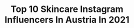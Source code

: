 ---
title: Top 10 Skincare Instagram Influencers In Austria In 2021
description: >-
  Find top skincare Instagram influencers in Austria in 2021. Most popular hashtags: #skincare #vienna #wien #makeup.
platform: Instagram
hits: 31
text_top: Discover the best Instagram influencers on inBeat.
text_bottom: inBeat aggregates 31 Instagram influencers like this in Austria for you to connect with.
profiles:
  - username: "zoekarapetyan"
    fullname: >-
      Zoé Karapetyan
    bio: >-
      all about Fashion, Skincare & Beauty Interior Design lover 🌾 proud plant mom 🌱 ✉️ office@zoekarapetyan.com
    location: "Austria"
    followers: 20626
    engagement: 199
    commentsToLikes: 0.077470
    id: ckaozti7lnbzv0i78iriwkd0k
    verified: false
    hashtags: "#getsyossed, #summerchild, #lovemybangs, #vegan"
  - username: "meanwhileinawesometown"
    fullname: >-
      manuel
    bio: >-
      People who take themselves too seriously, should not be taken too seriously! 🤓 🌍 Vienna | Europe 🇪🇺 📸 menswear, lifestyle, travel, food & politics
    location: "Austria"
    followers: 32475
    engagement: 158
    commentsToLikes: 0.074894
    id: ck0ua7ukbbpqe0i19200400ij
    verified: false
    hashtags: "#topeuropephoto, #skincareroutine, #forbestravelguide, #autumnvibes"
  - username: "caroline.lena"
    fullname: >-
      Lena Caroline | Vienna
    bio: >-
      📍 #vienna 📷 #behindthescenes 🍴 #foodstories 🇦🇹 #contentcreator ✉️ lenacaroline.lc@gmail.com
    location: "Austria"
    followers: 10574
    engagement: 326
    commentsToLikes: 0.170100
    id: ck0w4tdkd0bjo0i19ho2fzyd7
    verified: false
    hashtags: "#portraitgames, #freachlyvienna, #freddywear, #777luckyfish"
  - username: "gernot_und_seref"
    fullname: >-
      Gernot & Seref 👨🏽‍🤝‍👨🏻
    bio: >-
      life | skin | beauty | food | travel 📍Vienna ❤️🌈 BE KIND 𝗔𝗯𝗼𝘂𝘁 𝘂𝘀 | 𝗢𝗻𝗹𝗶𝗻𝗲𝘀𝗵𝗼𝗽
    location: "Austria"
    followers: 6279
    engagement: 998
    commentsToLikes: 0.107962
    id: ckap1267lssqm0i78anhwk37w
    verified: false
    hashtags: "#summervibes, #skincare, #gaytravelers, #gaywedding"
  - username: "paulawwolf"
    fullname: >-
      Paula Wolf
    bio: >-
      ♡ #lessnegativitymorecreativity ☆ 21 ∘ Vienna ✎ Collabs/PR: paulawwolf@allimpact.net
    location: "Austria"
    followers: 327622
    engagement: 255
    commentsToLikes: 0.022802
    id: ck0u8fa0h78cz0i19uo94sr4u
    verified: false
    hashtags: "#farsali, #anastasiabeverlyhills, #whatspoppinessence, #mascara"
  - username: "vesna.jugovic"
    fullname: >-
      PhiAcademy Vienna
    bio: >-
      Founder of #phishading Grand Master PhiAcademy Vienna Gartengasse8/8 1050 Wien 📩vesna@phibrows.com📩 #vesnajugovic #vesnajugovicstudent
    location: "Austria"
    followers: 57637
    engagement: 62
    commentsToLikes: 0.111434
    id: ck15qi9gd2z1x0i194spxtgim
    verified: false
    hashtags: "#schulung, #microbladingtraining, #bussiness, #pigmentation"
  - username: "julia.eberl"
    fullname: >-
      𝘀𝗵𝗼𝗿𝘁𝗵𝗮𝗶𝗿 ▪️𝗺𝗮𝗸𝗲𝘂𝗽▪️𝘀𝗸𝗶𝗻𝗰𝗮𝗿𝗲
    bio: >-
      𝙼𝚊𝚖𝚊 𝚟𝚘𝚗 👧 ❤️ @berndsmode 𝙲𝚘𝚊𝚌𝚑 🅾🅽🅻🅸🅽🅴🆂🅷🅾🅿 + all about me
    location: "Austria"
    followers: 32707
    engagement: 590
    commentsToLikes: 0.052557
    id: ck5bwj00flsp70i114fxghpe3
    verified: false
    hashtags: "#shorthairrocks, #shorthairdontcare, #frisuren, #cabellocorto"
  - username: "sheri_show"
    fullname: >-
      🤍SHERI🤍
    bio: >-
      Beauty | Fashion | Lifestyle | Travel —————————————————— 📍 V I E N N A 📩 sheri.show.01@gmail.com
    location: "Austria"
    followers: 61341
    engagement: 259
    commentsToLikes: 0.069202
    id: ck8ta6eejqlzf0j78zskkwc4n
    verified: false
    hashtags: "#girls, #vienna, #makeupartist, #makeup"
  - username: "lauralucaci_"
    fullname: >-
      𝐋 𝐀 𝐔 𝐑 𝐀
    bio: >-
      ➳ 𝖺𝖻𝗈𝗎𝗍 𝗅𝗂𝖿𝖾, 𝖻𝖾𝖺𝗎𝗍𝗒 & 𝖾𝗏𝖾𝗋𝗒𝗍𝗁𝗂𝗇𝗀 𝗂𝗇 𝖻𝖾𝗍𝗐𝖾𝖾𝗇 𝖿𝗋𝗈𝗆 𝖺𝗎𝗌𝗍𝗋𝗂𝖺 | 𝐑 ♡ ⇣ 𝐤𝐨𝐬𝐭𝐞𝐧𝐥𝐨𝐬𝐞 𝐡𝐚𝐮𝐭𝐛𝐞𝐫𝐚𝐭𝐮𝐧𝐠 ⇣
    location: "Austria"
    followers: 3702
    engagement: 1625
    commentsToLikes: 0.124816
    id: ck6u4akk22na00j71s2vbfect
    verified: false
    hashtags: "#igersvienna, #picbedreamteam, #minimalstyle, #vienna"
  - username: "terezabudkova"
    fullname: >-
      Tereza Budková
    bio: >-
      Czech model 📸💄 Simply Model Management - Prague; Louisa Models- Hamburg, Munchen; Born Models- Denmark; AMT- Vienna ☺️
    location: "Austria"
    followers: 103240
    engagement: 464
    commentsToLikes: 0.025014
    id: ck6tpthc4mrf00j717n7qvztb
    verified: true
    hashtags: "#fashiondesigner, #praha, #backstage, #saturday"
---